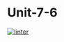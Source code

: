 # Unit-7-6
[![linter](https://github.com/A-Land/Unit-7-6/workflows/linter/badge.svg)](https://github.com/marketplace/actions/super-linter)
